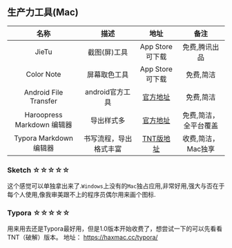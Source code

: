 ## 生产力工具(Mac)


| 名称 | 描述 | 地址 | 备注 |
|:--:|:----:|:---:|:--:|
|JieTu |截图(屏)工具|App Store可下载|免费,腾讯出品|
|Color Note|屏幕取色工具|App Store可下载|免费,简洁|
|Android File Transfer|android官方工具|[官方地址](https://www.android.com/filetransfer/)|免费,简洁|
|Haroopress Markdown 编辑器|导出样式多|[官方地址](http://pad.haroopress.com/user.html#download)|免费,简洁，全平台覆盖|
|Typora Markdown 编辑器|书写流程，导出格式丰富|[TNT版地址](https://haxmac.cc/typora/)|收费,简洁，Mac独享|



### Sketch ☆☆☆☆☆

这个感觉可以单独拿出来了.`Windows`上没有的`Mac`独占应用,非常好用,强大与否在于每个人使用,像我审美跟不上的程序员偶尔用来画个图标.

### Typora ☆☆☆☆☆

用来用去还是Typora最好用，但是1.0版本开始收费了，想尝试一下的可以先看看TNT（破解）版本。
地址： https://haxmac.cc/typora/
